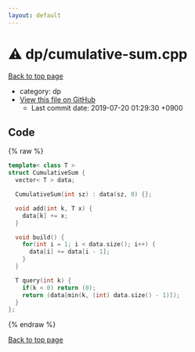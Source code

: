 ```yaml
---
layout: default
---
```


<!-- mathjax config similar to math.stackexchange -->
<script type="text/javascript" async
  src="https://cdnjs.cloudflare.com/ajax/libs/mathjax/2.7.5/MathJax.js?config=TeX-MML-AM_CHTML">
</script>
<script type="text/x-mathjax-config">
  MathJax.Hub.Config({
    TeX: { equationNumbers: { autoNumber: "AMS" }},
    tex2jax: {
      inlineMath: [ ['$','$'] ],
      processEscapes: true
    },
    "HTML-CSS": { matchFontHeight: false },
    displayAlign: "left",
    displayIndent: "2em"
  });
</script>

<script type="text/javascript" src="https://cdnjs.cloudflare.com/ajax/libs/jquery/3.4.1/jquery.min.js"></script>
<script src="https://cdn.jsdelivr.net/npm/jquery-balloon-js@1.1.2/jquery.balloon.min.js" integrity="sha256-ZEYs9VrgAeNuPvs15E39OsyOJaIkXEEt10fzxJ20+2I=" crossorigin="anonymous"></script>
<script type="text/javascript" src="../../assets/js/copy-button.js"></script>
<link rel="stylesheet" href="../../assets/css/copy-button.css" />


# :warning: dp/cumulative-sum.cpp
<a href="../../index.html">Back to top page</a>

* category: dp
* <a href="{{ site.github.repository_url }}/blob/master/dp/cumulative-sum.cpp">View this file on GitHub</a>
    - Last commit date: 2019-07-20 01:29:30 +0900




## Code
{% raw %}
```cpp
template< class T >
struct CumulativeSum {
  vector< T > data;

  CumulativeSum(int sz) : data(sz, 0) {};

  void add(int k, T x) {
    data[k] += x;
  }

  void build() {
    for(int i = 1; i < data.size(); i++) {
      data[i] += data[i - 1];
    }
  }

  T query(int k) {
    if(k < 0) return (0);
    return (data[min(k, (int) data.size() - 1)]);
  }
};

```
{% endraw %}

<a href="../../index.html">Back to top page</a>

